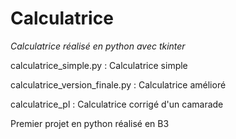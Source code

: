 # Calculatrice
*Calculatrice réalisé en python avec tkinter*

calculatrice_simple.py : Calculatrice simple

calculatrice_version_finale.py : Calculatrice amélioré

calculatrice_pl : Calculatrice corrigé d'un camarade

Premier projet en python réalisé en B3